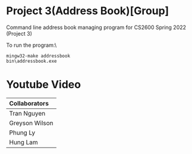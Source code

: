 # Project 3(Address Book)[Group] 
Command line address book managing program for CS2600 Spring 2022 (Project 3)


To run the program:\
```
mingw32-make addressbook
bin\addressbook.exe
```
# Youtube Video


| Collaborators |
| :------------ |
| Tran Nguyen   | 
| Greyson Wilson| 
| Phung Ly      | 
| Hung Lam      |
